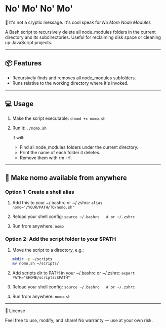 # No' Mo' No' Mo'

🧐 It's not a cryptic message. It's cool speak for _No More Node Modules_


A Bash script to recursively delete all node_modules folders in the current directory and its subdirectories.
Useful for reclaiming disk space or cleaning up JavaScript projects.

------------------------------------------------------------

## 📦 Features

- Recursively finds and removes all node_modules subfolders.
- Runs relative to the working directory where it's invoked.

------------------------------------------------------------

## 💻 Usage

1. Make the script executable:
   `chmod +x nomo.sh`

2. Run it:
   `./nomo.sh`

   It will:
   - Find all node_modules folders under the current directory.
   - Print the name of each folder it deletes.
   - Remove them with rm -rf.

------------------------------------------------------------

## 🚀 Make nomo available from anywhere

### Option 1: Create a shell alias

1. Add this to your ~/.bashrc or ~/.zshrc:
   `alias nomo='/YOUR/PATH/TO/nomo.sh'`

2. Reload your shell config:
   `source ~/.bashrc   # or ~/.zshrc`

3. Run from anywhere:
   `nomo`


### Option 2: Add the script folder to your $PATH

1. Move the script to a directory, e.g.:
   ```bash
   mkdir -p ~/scripts
   mv nomo.sh ~/scripts/
   ```

2. Add scripts dir to PATH in your ~/.bashrc or ~/.zshrc:
   `export PATH="$HOME/scripts:$PATH"`

3. Reload your shell config:
   `source ~/.bashrc   # or ~/.zshrc`

4. Run from anywhere:
   `nomo.sh`

------------------------------------------------------------

💬 License

Feel free to use, modify, and share! No warranty — use at your own risk.
